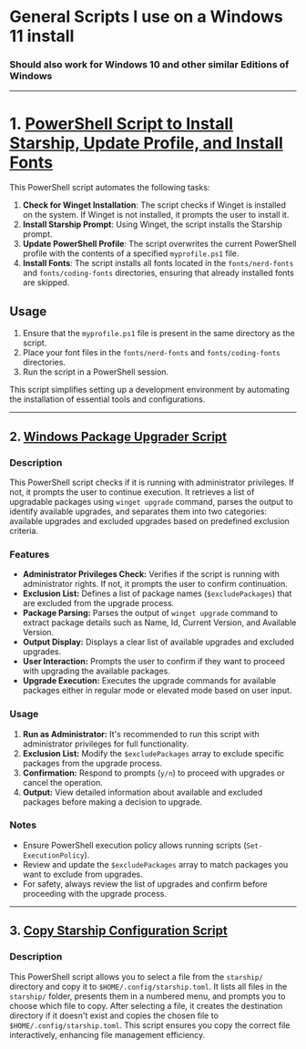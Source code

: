 # General Scripts I use on a Windows 11 install

### Should also work for Windows 10 and other similar Editions of Windows

---

# 1. [PowerShell Script to Install Starship, Update Profile, and Install Fonts](./install-profile.ps1)

This PowerShell script automates the following tasks:

1. **Check for Winget Installation**: The script checks if Winget is installed on the system. If Winget is not installed, it prompts the user to install it.
2. **Install Starship Prompt**: Using Winget, the script installs the Starship prompt.
3. **Update PowerShell Profile**: The script overwrites the current PowerShell profile with the contents of a specified `myprofile.ps1` file.
4. **Install Fonts**: The script installs all fonts located in the `fonts/nerd-fonts` and `fonts/coding-fonts` directories, ensuring that already installed fonts are skipped.

## Usage

1. Ensure that the `myprofile.ps1` file is present in the same directory as the script.
2. Place your font files in the `fonts/nerd-fonts` and `fonts/coding-fonts` directories.
3. Run the script in a PowerShell session.

This script simplifies setting up a development environment by automating the installation of essential tools and configurations.

---

## 2. [Windows Package Upgrader Script](winget-upgrade-all-except.ps1)

### Description

This PowerShell script checks if it is running with administrator privileges. If not, it prompts the user to continue execution. It retrieves a list of upgradable packages using `winget upgrade` command, parses the output to identify available upgrades, and separates them into two categories: available upgrades and excluded upgrades based on predefined exclusion criteria.

### Features

- **Administrator Privileges Check:** Verifies if the script is running with administrator rights. If not, it prompts the user to confirm continuation.
- **Exclusion List:** Defines a list of package names (`$excludePackages`) that are excluded from the upgrade process.
- **Package Parsing:** Parses the output of `winget upgrade` command to extract package details such as Name, Id, Current Version, and Available Version.
- **Output Display:** Displays a clear list of available upgrades and excluded upgrades.
- **User Interaction:** Prompts the user to confirm if they want to proceed with upgrading the available packages.
- **Upgrade Execution:** Executes the upgrade commands for available packages either in regular mode or elevated mode based on user input.

### Usage

1. **Run as Administrator:** It's recommended to run this script with administrator privileges for full functionality.
2. **Exclusion List:** Modify the `$excludePackages` array to exclude specific packages from the upgrade process.
3. **Confirmation:** Respond to prompts (`y/n`) to proceed with upgrades or cancel the operation.
4. **Output:** View detailed information about available and excluded packages before making a decision to upgrade.

### Notes

- Ensure PowerShell execution policy allows running scripts (`Set-ExecutionPolicy`).
- Review and update the `$excludePackages` array to match packages you want to exclude from upgrades.
- For safety, always review the list of upgrades and confirm before proceeding with the upgrade process.

---

## 3. [Copy Starship Configuration Script](./starship.ps1)

### Description

This PowerShell script allows you to select a file from the `starship/` directory and copy it to `$HOME/.config/starship.toml`. It lists all files in the `starship/` folder, presents them in a numbered menu, and prompts you to choose which file to copy. After selecting a file, it creates the destination directory if it doesn't exist and copies the chosen file to `$HOME/.config/starship.toml`. This script ensures you copy the correct file interactively, enhancing file management efficiency.
